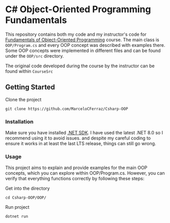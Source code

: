 # C# Object-Oriented Programming Fundamentals

This repository contains both my code and my instructor's code for [Fundamentals of Object-Oriented Programming](https://balta.io/cursos/fundamentos-orientacao-objetos) course. 
The main class is `OOP/Program.cs` and every OOP concept was described with examples there. 
Some OOP concepts were implemented in different files and can be found under the `OOP/src` directory. 

The original code developed during the course by the instructor can be found within `CourseSrc`

## Getting Started
Clone the project
```
git clone https://github.com/MarceloCFerraz/Csharp-OOP
```

### Installation
Make sure you have installed [.NET SDK](https://dotnet.microsoft.com/en-us/download). 
I have used the latest .NET 8.0 so I recommend using it to avoid issues. 
and despite my careful coding to ensure it works in at least the last LTS release, things can still go wrong.

### Usage
This project aims to explain and provide examples for the main OOP concepts, which you can explore within OOP/Program.cs. 
However, you can verify that everything functions correctly by following these steps:

Get into the directory
```
cd Csharp-OOP/OOP/
```

Run project
```
dotnet run
```
